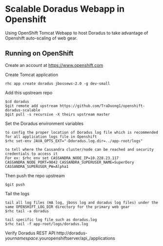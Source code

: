 Scalable Doradus Webapp in Openshift
====================================

Using OpenShift Tomcat Webapp to host Doradus to take advantage of Openshift auto-scaling of web gear. 

Running on OpenShift
----------------------------

Create an account at https://www.openshift.com

Create Tomcat application 

    rhc app create doradus jbossews-2.0 -g dev-small

Add this upstream repo

    $cd doradus
    $git remote add upstream https://github.com/TraDuong1/openshift-doradus-scalable
    $git pull -s recursive -X theirs upstream master

Set the Doradus environment variables

	to config the proper location of Doradus log file which is recommended for all application logs file in Openshift  
    $rhc set-env JAVA_OPTS_EXT="-Ddoradus.log.dir=../app-root/logs"
 
 	to tell where the Cassandra cluster/node can be reached and security credentials to access it 
 	For ex: $rhc env set CASSANDRA_NODE_IP=10.228.23.117 CASSANDRA_NODE_PORT=9042 CASSANDRA_SUPERUSER_NAME=SuperDory CASSANDRA_SUPERUSER_PW=Alpha1
	

Then push the repo upstream

    $git push

Tail the logs

	tail all log files (HA log, jboss log and doradus log files) under the same OPENSHIFT_LOG_DIR directory for the primary web gear 
	$rhc tail -a doradus
	
	tail specific log file such as doradus.log
	$rhc tail -f app-root/logs/doradus.log
	
Verify Doradus REST API
    http://doradus-$yournamespace.$youropenshiftserver/api_/applications

